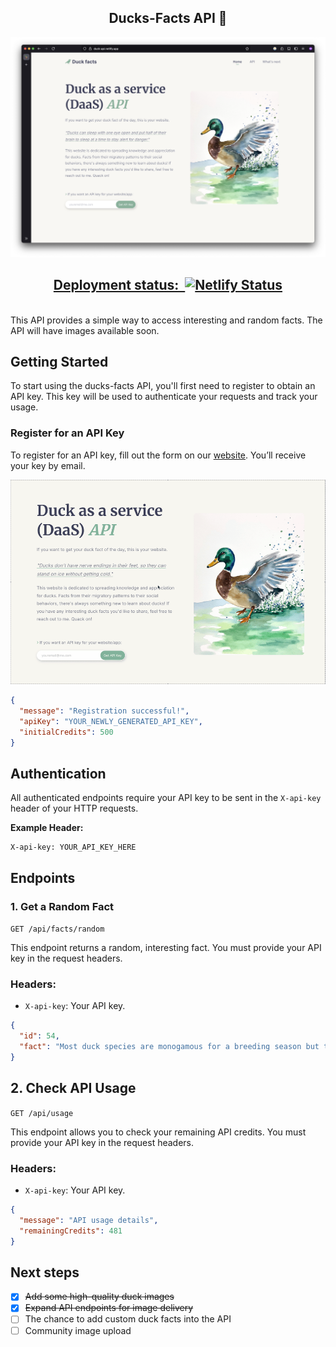 <h2 align="center">
  Ducks-Facts API 🦆 
</h2>

<p align="center"><img alt="image" src="public/duck-api-landing.png"></p>

[<h2 align="center">Deployment status:‎ ‎ ![Netlify Status](https://api.netlify.com/api/v1/badges/e9af6d0b-60b1-4be0-a98c-7996ff7b0dbd/deploy-status)](https://app.netlify.com/projects/duck-api/deploys)</h2>
<br>
This API provides a simple way to access interesting and random facts. The API will have images available soon.

## Getting Started

To start using the ducks-facts API, you'll first need to register to obtain an API key. This key will be used to authenticate your requests and track your usage.

### Register for an API Key

To register for an API key, fill out the form on our [website](https://duck-api.netlify.app/). You’ll receive your key by email.
<br>

<p align="center"><img alt="image" src="public/register-key.gif"></p>

```json
{
  "message": "Registration successful!",
  "apiKey": "YOUR_NEWLY_GENERATED_API_KEY",
  "initialCredits": 500
}
```

## Authentication

All authenticated endpoints require your API key to be sent in the `X-api-key` header of your HTTP requests.

**Example Header:**

```
X-api-key: YOUR_API_KEY_HERE
```

## Endpoints

### 1. Get a Random Fact

`GET /api/facts/random`

This endpoint returns a random, interesting fact. You must provide your API key in the request headers.

### Headers:

- `X-api-key`: Your API key.

```json
{
  "id": 54,
  "fact": "Most duck species are monogamous for a breeding season but typically find new mates each year."
}
```

## 2. Check API Usage

`GET /api/usage`

This endpoint allows you to check your remaining API credits. You must provide your API key in the request headers.

### Headers:

- `X-api-key`: Your API key.

```json
{
  "message": "API usage details",
  "remainingCredits": 481
}
```

## Next steps

- [x] ~~Add some high-quality duck images~~
- [x] ~~Expand API endpoints for image delivery~~
- [ ] The chance to add custom duck facts into the API
- [ ] Community image upload
